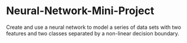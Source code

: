 # Neural-Network-Mini-Project
Create and use a neural network to model a series of data sets with two features and two classes separated by a non-linear decision boundary.
